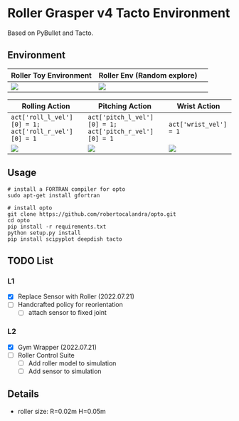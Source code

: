 # Roller Grasper v4 Tacto Environment

Based on PyBullet and Tacto. 

## Environment

|Roller Toy Environment| Roller Env (Random explore)||
|-|-|-|
|![](https://tva1.sinaimg.cn/large/e6c9d24egy1h4g69amxucj20jo0gs3z1.jpg)|![](https://tva1.sinaimg.cn/large/e6c9d24egy1h4g94hyxngg20cw0ac4qq.gif)||

|Rolling Action| Pitching Action|Wrist Action|
|-|-|-|
| `act['roll_l_vel'][0] = 1; act['roll_r_vel'][0] = 1` | `act['pitch_l_vel'][0] = 1; act['pitch_r_vel'][0] = 1` | `act['wrist_vel'] = 1` |
|![](https://tva1.sinaimg.cn/large/e6c9d24egy1h4g9ti9lolg20cu06w10u.gif)|![](https://tva1.sinaimg.cn/large/e6c9d24egy1h4g9v39e8og20cu06wdnm.gif)|![](https://tva1.sinaimg.cn/large/e6c9d24egy1h4g9xq9sn3g20cu06wwnf.gif)|


## Usage

```
# install a FORTRAN compiler for opto
sudo apt-get install gfortran

# install opto
git clone https://github.com/robertocalandra/opto.git
cd opto
pip install -r requirements.txt
python setup.py install
pip install scipyplot deepdish tacto
```

## TODO List

### L1

- [x] Replace Sensor with Roller (2022.07.21)
- [ ] Handcrafted policy for reorientation
  - [ ] attach sensor to fixed joint

### L2

- [x] Gym Wrapper (2022.07.21)
- [ ] Roller Control Suite
  - [ ] Add roller model to simulation
  - [ ] Add sensor to simulation

## Details

* roller size: R=0.02m H=0.05m